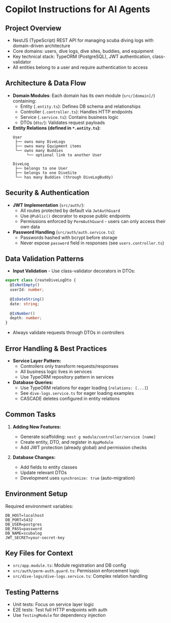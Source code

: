 # Copilot Instructions for AI Agents

## Project Overview
- NestJS (TypeScript) REST API for managing scuba diving logs with domain-driven architecture
- Core domains: users, dive logs, dive sites, buddies, and equipment
- Key technical stack: TypeORM (PostgreSQL), JWT authentication, class-validator
- All entities belong to a user and require authentication to access

## Architecture & Data Flow
- **Domain Modules**: Each domain has its own module (`src/[domain]/`) containing:
  - Entity (`.entity.ts`): Defines DB schema and relationships
  - Controller (`.controller.ts`): Handles HTTP endpoints
  - Service (`.service.ts`): Contains business logic
  - DTOs (`dto/`): Validates request payloads
- **Entity Relations (defined in `*.entity.ts`):**
  ```
  User
   ├── owns many DiveLogs
   ├── owns many Equipment items
   └── owns many Buddies
        └── optional link to another User
  
  DiveLog
   ├── belongs to one User
   ├── belongs to one DiveSite
   └── has many Buddies (through DiveLogBuddy)
  ```

## Security & Authentication
- **JWT Implementation** (`src/auth/`):
  - All routes protected by default via `JwtAuthGuard`
  - Use `@Public()` decorator to expose public endpoints
  - Permissions enforced by `PermAuthGuard` - users can only access their own data
- **Password Handling** (`src/auth/auth.service.ts`):
  - Passwords hashed with bcrypt before storage
  - Never expose `password` field in responses (see `users.controller.ts`)

## Data Validation Patterns
- **Input Validation** - Use class-validator decorators in DTOs:
```typescript
export class CreateDiveLogDto {
  @IsNotEmpty()
  userId: number;
  
  @IsDateString()
  date: string;
  
  @IsNumber()
  depth: number;
}
```
- Always validate requests through DTOs in controllers

## Error Handling & Best Practices
- **Service Layer Pattern:**
  - Controllers only transform requests/responses
  - All business logic lives in services
  - Use TypeORM repository pattern in services
- **Database Queries:**
  - Use TypeORM relations for eager loading (`relations: [...]`)
  - See `dive-logs.service.ts` for eager loading examples
  - CASCADE deletes configured in entity relations

## Common Tasks
1. **Adding New Features:**
   - Generate scaffolding: `nest g module/controller/service [name]`
   - Create entity, DTO, and register in `AppModule`
   - Add JWT protection (already global) and permission checks
   
2. **Database Changes:**
   - Add fields to entity classes
   - Update relevant DTOs
   - Development uses `synchronize: true` (auto-migration)

## Environment Setup
Required environment variables:
```
DB_HOST=localhost
DB_PORT=5432
DB_USER=postgres
DB_PASS=password
DB_NAME=scubalog
JWT_SECRET=your-secret-key
```

## Key Files for Context
- `src/app.module.ts`: Module registration and DB config
- `src/auth/perm-auth.guard.ts`: Permission enforcement logic
- `src/dive-logs/dive-logs.service.ts`: Complex relation handling

## Testing Patterns
- Unit tests: Focus on service layer logic
- E2E tests: Test full HTTP endpoints with auth
- Use `TestingModule` for dependency injection
